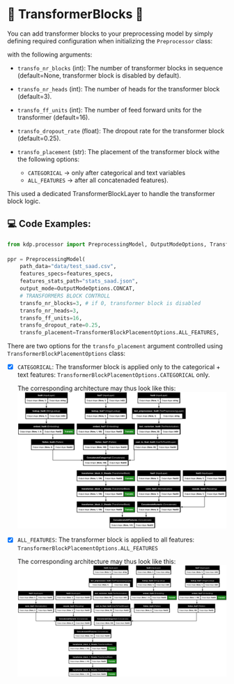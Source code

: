 # 🤖 TransformerBlocks 🌟

You can add transformer blocks to  your preprocessing model by simply defining required configuration when initializing the `Preprocessor` class:

with the following arguments:

- `transfo_nr_blocks` (int): The number of transformer blocks in sequence (default=None, transformer block is disabled by default).

- `transfo_nr_heads` (int): The number of heads for the transformer block (default=3).

- `transfo_ff_units` (int): The number of feed forward units for the transformer (default=16).

- `transfo_dropout_rate` (float): The dropout rate for the transformer block (default=0.25).

- `transfo_placement` (str): The placement of the transformer block withe the following options:
    - `CATEGORICAL` -> only after categorical and text variables
    - `ALL_FEATURES` -> after all concatenaded features).


This used a dedicated TransformerBlockLayer to handle the transformer block logic.

## 💻 Code Examples:

```python linenums="1"
from kdp.processor import PreprocessingModel, OutputModeOptions, TransformerBlockPlacementOptions

ppr = PreprocessingModel(
    path_data="data/test_saad.csv",
    features_specs=features_specs,
    features_stats_path="stats_saad.json",
    output_mode=OutputModeOptions.CONCAT,
    # TRANSFORMERS BLOCK CONTROLL
    transfo_nr_blocks=3, # if 0, transformer block is disabled
    transfo_nr_heads=3,
    transfo_ff_units=16,
    transfo_dropout_rate=0.25,
    transfo_placement=TransformerBlockPlacementOptions.ALL_FEATURES,
```

There are two options for the `transfo_placement` argument controlled using `TransformerBlockPlacementOptions` class:


- [x] `CATEGORICAL`: The transformer block is applied only to the categorical + text features: `TransformerBlockPlacementOptions.CATEGORICAL` only.

    The corresponding architecture may thus look like this:
    ![TransformerCategorical](imgs/TransformerBlocksCategorical.png)

- [x] `ALL_FEATURES`: The transformer block is applied to all features: `TransformerBlockPlacementOptions.ALL_FEATURES`

    The corresponding architecture may thus look like this:
    ![TransformerCategorical](imgs/TransformerBlockAllFeatures.png)
